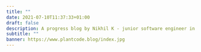 ```yaml
---
title: ""
date: 2021-07-10T11:37:33+01:00
draft: false
description: A progress blog by Nikhil K - junior software engineer in London.
subtitle: ""
banner: https://www.plantcode.blog/index.jpg
---
```

